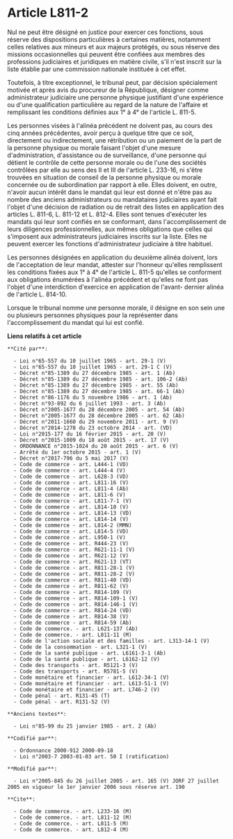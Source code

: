 # Article L811-2

Nul ne peut être désigné en justice pour exercer ces fonctions, sous réserve des dispositions particulières à certaines
matières, notamment celles relatives aux mineurs et aux majeurs protégés, ou sous réserve des missions occasionnelles qui
peuvent être confiées aux membres des professions judiciaires et juridiques en matière civile, s'il n'est inscrit sur la
liste établie par une commission nationale instituée à cet effet.

Toutefois, à titre exceptionnel, le tribunal peut, par décision spécialement motivée et après avis du procureur de la
République, désigner comme administrateur judiciaire une personne physique justifiant d'une expérience ou d'une qualification
particulière au regard de la nature de l'affaire et remplissant les conditions définies aux 1° à 4° de l'article L. 811-5.

Les personnes visées à l'alinéa précédent ne doivent pas, au cours des cinq années précédentes, avoir perçu à quelque titre
que ce soit, directement ou indirectement, une rétribution ou un paiement de la part de la personne physique ou morale
faisant l'objet d'une mesure d'administration, d'assistance ou de surveillance, d'une personne qui détient le contrôle de
cette personne morale ou de l'une des sociétés contrôlées par elle au sens des II et III de l'article L. 233-16, ni s'être
trouvées en situation de conseil de la personne physique ou morale concernée ou de subordination par rapport à elle. Elles
doivent, en outre, n'avoir aucun intérêt dans le mandat qui leur est donné et n'être pas au nombre des anciens
administrateurs ou mandataires judiciaires ayant fait l'objet d'une décision de radiation ou de retrait des listes en
application des articles L. 811-6, L. 811-12 et L. 812-4. Elles sont tenues d'exécuter les mandats qui leur sont confiés en
se conformant, dans l'accomplissement de leurs diligences professionnelles, aux mêmes obligations que celles qui s'imposent
aux administrateurs judiciaires inscrits sur la liste. Elles ne peuvent exercer les fonctions d'administrateur judiciaire à
titre habituel.

Les personnes désignées en application du deuxième alinéa doivent, lors de l'acceptation de leur mandat, attester sur
l'honneur qu'elles remplissent les conditions fixées aux 1° à 4° de l'article L. 811-5 qu'elles se conforment aux obligations
énumérées à l'alinéa précédent et qu'elles ne font pas l'objet d'une interdiction d'exercice en application de l'avant-
dernier alinéa de l'article L. 814-10.

Lorsque le tribunal nomme une personne morale, il désigne en son sein une ou plusieurs personnes physiques pour la
représenter dans l'accomplissement du mandat qui lui est confié.

**Liens relatifs à cet article**

	**Cité par**:

	  - Loi n°65-557 du 10 juillet 1965 - art. 29-1 (V)
	  - Loi n°65-557 du 10 juillet 1965 - art. 29-1 C (V)
	  - Décret n°85-1389 du 27 décembre 1985 - art. 1 (Ab)
	  - Décret n°85-1389 du 27 décembre 1985 - art. 106-2 (Ab)
	  - Décret n°85-1389 du 27 décembre 1985 - art. 55 (Ab)
	  - Décret n°85-1389 du 27 décembre 1985 - art. 66-1 (Ab)
	  - Décret n°86-1176 du 5 novembre 1986 - art. 1 (Ab)
	  - Décret n°93-892 du 6 juillet 1993 - art. 3 (Ab)
	  - Décret n°2005-1677 du 28 décembre 2005 - art. 54 (Ab)
	  - Décret n°2005-1677 du 28 décembre 2005 - art. 62 (Ab)
	  - Décret n°2011-1660 du 29 novembre 2011 - art. 9 (V)
	  - Décret n°2014-1278 du 23 octobre 2014 - art. (VD)
	  - Loi n°2015-177 du 16 février 2015 - art. 20 (V)
	  - Décret n°2015-1009 du 18 août 2015 - art. 17 (V)
	  - ORDONNANCE n°2015-1024 du 20 août 2015 - art. 6 (V)
	  - Arrêté du 1er octobre 2015 - art. 1 (V)
	  - Décret n°2017-796 du 5 mai 2017 (V)
	  - Code de commerce - art. L444-1 (VD)
	  - Code de commerce - art. L444-4 (V)
	  - Code de commerce - art. L628-3 (VD)
	  - Code de commerce - art. L811-16 (V)
	  - Code de commerce - art. L811-4 (Ab)
	  - Code de commerce - art. L811-6 (V)
	  - Code de commerce - art. L811-7-1 (V)
	  - Code de commerce - art. L814-10 (V)
	  - Code de commerce - art. L814-13 (VD)
	  - Code de commerce - art. L814-14 (V)
	  - Code de commerce - art. L814-2 (MMN)
	  - Code de commerce - art. L814-5 (VD)
	  - Code de commerce - art. L950-1 (V)
	  - Code de commerce - art. R444-23 (V)
	  - Code de commerce - art. R621-11-1 (V)
	  - Code de commerce - art. R621-12 (V)
	  - Code de commerce - art. R621-13 (VT)
	  - Code de commerce - art. R811-28-1 (V)
	  - Code de commerce - art. R811-28-2 (V)
	  - Code de commerce - art. R811-40 (VD)
	  - Code de commerce - art. R811-62 (V)
	  - Code de commerce - art. R814-109 (V)
	  - Code de commerce - art. R814-109-1 (V)
	  - Code de commerce - art. R814-146-1 (V)
	  - Code de commerce - art. R814-24 (VD)
	  - Code de commerce - art. R814-38 (V)
	  - Code de commerce - art. R814-59 (Ab)
	  - Code de commerce. - art. L621-137 (Ab)
	  - Code de commerce. - art. L811-11 (M)
	  - Code de l'action sociale et des familles - art. L313-14-1 (V)
	  - Code de la consommation - art. L321-1 (V)
	  - Code de la santé publique - art. L6161-3-1 (Ab)
	  - Code de la santé publique - art. L6162-12 (V)
	  - Code des transports - art. R5121-3 (V)
	  - Code des transports - art. R5781-5 (V)
	  - Code monétaire et financier - art. L612-34-1 (V)
	  - Code monétaire et financier - art. L613-51-1 (V)
	  - Code monétaire et financier - art. L746-2 (V)
	  - Code pénal - art. R131-45 (T)
	  - Code pénal - art. R131-52 (V)

	**Anciens textes**:

	  - Loi n°85-99 du 25 janvier 1985 - art. 2 (Ab)

	**Codifié par**:

	  - Ordonnance 2000-912 2000-09-18
	  - Loi n°2003-7 2003-01-03 art. 50 I (ratification)

	**Modifié par**:

	  - Loi n°2005-845 du 26 juillet 2005 - art. 165 (V) JORF 27 juillet 2005 en vigueur le 1er janvier 2006 sous réserve art. 190

	**Cite**:

	  - Code de commerce. - art. L233-16 (M)
	  - Code de commerce. - art. L811-12 (M)
	  - Code de commerce. - art. L811-5 (M)
	  - Code de commerce. - art. L812-4 (M)

